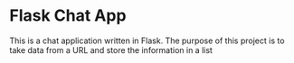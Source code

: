 # Flask Chat App

This is a chat application written in Flask. 
The purpose of this project is to take data from a URL and store the information in a list